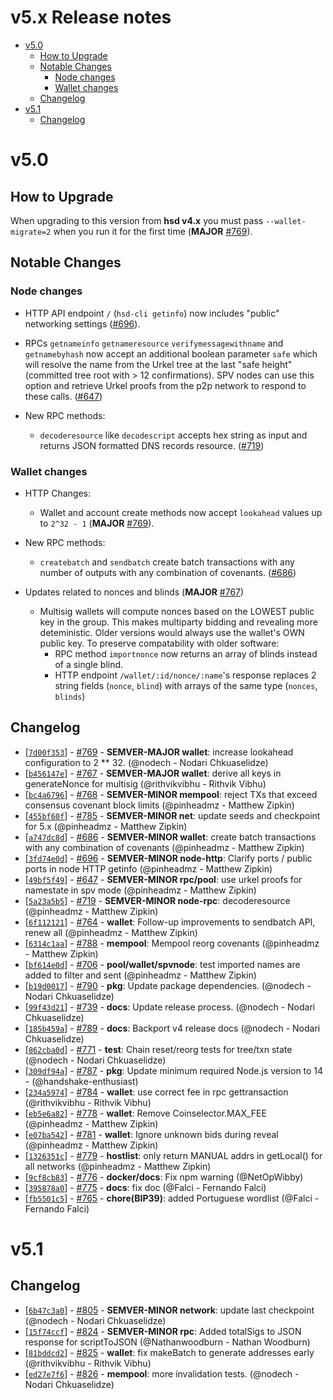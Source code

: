 v5.x Release notes
==================

<!-- toc -->

- [v5.0](#v50)
  * [How to Upgrade](#how-to-upgrade)
  * [Notable Changes](#notable-changes)
    + [Node changes](#node-changes)
    + [Wallet changes](#wallet-changes)
  * [Changelog](#changelog)
- [v5.1](#v51)
  * [Changelog](#changelog-1)

<!-- tocstop -->

# v5.0
## How to Upgrade
  When upgrading to this version from **hsd v4.x** you must pass `--wallet-migrate=2` when you run it for the first time (**MAJOR** [#769](https://github.com/handshake-org/hsd/pull/769)).

## Notable Changes
### Node changes
  - HTTP API endpoint `/` (`hsd-cli getinfo`) now includes "public" networking settings ([#696](https://github.com/handshake-org/hsd/pull/696)).

  - RPCs `getnameinfo` `getnameresource` `verifymessagewithname` and `getnamebyhash`
  now accept an additional boolean parameter `safe` which will resolve the name from the Urkel
  tree at the last "safe height" (committed tree root with > 12 confirmations). SPV
  nodes can use this option and retrieve Urkel proofs from the p2p network to respond
  to these calls. ([#647](https://github.com/handshake-org/hsd/pull/647))

  - New RPC methods:
    - `decoderesource` like `decodescript` accepts hex string as input and returns
    JSON formatted DNS records resource. ([#719](https://github.com/handshake-org/hsd/pull/719))

### Wallet changes
  - HTTP Changes:
    - Wallet and account create methods now accept `lookahead` values up to `2^32 - 1` (**MAJOR** [#769](https://github.com/handshake-org/hsd/pull/769)).

  - New RPC methods:
    - `createbatch` and `sendbatch` create batch transactions with any number
    of outputs with any combination of covenants. ([#686](https://github.com/handshake-org/hsd/pull/686))

  - Updates related to nonces and blinds (**MAJOR** [#767](https://github.com/handshake-org/hsd/pull/767))
    - Multisig wallets will compute nonces based on the LOWEST public key in the group.
    This makes multiparty bidding and revealing more deteministic. Older versions would
    always use the wallet's OWN public key. To preserve compatability with older software:
      - RPC method `importnonce` now returns an array of blinds instead of a single blind.
      - HTTP endpoint `/wallet/:id/nonce/:name`'s response replaces 2 string fields (`nonce`, `blind`) with arrays of the same type (`nonces`, `blinds`)


## Changelog
  - \[[`7d00f353`](https://github.com/handshake-org/hsd/commit/7d00f353)] - [#769](https://github.com/handshake-org/hsd/pull/769) - **SEMVER-MAJOR wallet**: increase lookahead configuration to 2 ** 32. (@nodech - Nodari Chkuaselidze)
  - \[[`b456147e`](https://github.com/handshake-org/hsd/commit/b456147e)] - [#767](https://github.com/handshake-org/hsd/pull/767) - **SEMVER-MAJOR wallet**: derive all keys in generateNonce for multisig (@rithvikvibhu - Rithvik Vibhu)
  - \[[`bc4a6796`](https://github.com/handshake-org/hsd/commit/bc4a6796)] - [#768](https://github.com/handshake-org/hsd/pull/768) - **SEMVER-MINOR mempool**: reject TXs that exceed consensus covenant block limits (@pinheadmz - Matthew Zipkin)
  - \[[`455bf60f`](https://github.com/handshake-org/hsd/commit/455bf60f)] - [#785](https://github.com/handshake-org/hsd/pull/785) - **SEMVER-MINOR net**: update seeds and checkpoint for 5.x (@pinheadmz - Matthew Zipkin)
  - \[[`a747dc8d`](https://github.com/handshake-org/hsd/commit/a747dc8d)] - [#686](https://github.com/handshake-org/hsd/pull/686) - **SEMVER-MINOR wallet**: create batch transactions with any combination of covenants (@pinheadmz - Matthew Zipkin)
  - \[[`3fd74e0d`](https://github.com/handshake-org/hsd/commit/3fd74e0d)] - [#696](https://github.com/handshake-org/hsd/pull/696) - **SEMVER-MINOR node-http**: Clarify ports / public ports in node HTTP getinfo (@pinheadmz - Matthew Zipkin)
  - \[[`49bf5f49`](https://github.com/handshake-org/hsd/commit/49bf5f49)] - [#647](https://github.com/handshake-org/hsd/pull/647) - **SEMVER-MINOR rpc/pool**: use urkel proofs for namestate in spv mode (@pinheadmz - Matthew Zipkin)
  - \[[`5a23a5b5`](https://github.com/handshake-org/hsd/commit/5a23a5b5)] - [#719](https://github.com/handshake-org/hsd/pull/719) - **SEMVER-MINOR node-rpc**: decoderesource (@pinheadmz - Matthew Zipkin)
  - \[[`6f112121`](https://github.com/handshake-org/hsd/commit/6f112121)] - [#764](https://github.com/handshake-org/hsd/pull/764) - **wallet**: Follow-up improvements to sendbatch API, renew all (@pinheadmz - Matthew Zipkin)
  - \[[`6314c1aa`](https://github.com/handshake-org/hsd/commit/6314c1aa)] - [#788](https://github.com/handshake-org/hsd/pull/788) - **mempool**: Mempool reorg covenants (@pinheadmz - Matthew Zipkin)
  - \[[`bf614e0d`](https://github.com/handshake-org/hsd/commit/bf614e0d)] - [#706](https://github.com/handshake-org/hsd/pull/706) - **pool/wallet/spvnode**: test imported names are added to filter and sent (@pinheadmz - Matthew Zipkin)
  - \[[`b19d0017`](https://github.com/handshake-org/hsd/commit/b19d0017)] - [#790](https://github.com/handshake-org/hsd/pull/790) - **pkg**: Update package dependencies. (@nodech - Nodari Chkuaselidze)
  - \[[`99f43d21`](https://github.com/handshake-org/hsd/commit/99f43d21)] - [#739](https://github.com/handshake-org/hsd/pull/739) - **docs**: Update release process. (@nodech - Nodari Chkuaselidze)
  - \[[`185b459a`](https://github.com/handshake-org/hsd/commit/185b459a)] - [#789](https://github.com/handshake-org/hsd/pull/789) - **docs**: Backport v4 release docs (@nodech - Nodari Chkuaselidze)
  - \[[`862cba0d`](https://github.com/handshake-org/hsd/commit/862cba0d)] - [#771](https://github.com/handshake-org/hsd/pull/771) - **test**: Chain reset/reorg tests for tree/txn state (@nodech - Nodari Chkuaselidze)
  - \[[`309df94a`](https://github.com/handshake-org/hsd/commit/309df94a)] - [#787](https://github.com/handshake-org/hsd/pull/787) - **pkg**: Update minimum required Node.js version to 14 - (@handshake-enthusiast)
  - \[[`234a5974`](https://github.com/handshake-org/hsd/commit/234a5974)] - [#784](https://github.com/handshake-org/hsd/pull/784) - **wallet**: use correct fee in rpc gettransaction (@rithvikvibhu - Rithvik Vibhu)
  - \[[`eb5e6a82`](https://github.com/handshake-org/hsd/commit/eb5e6a82)] - [#778](https://github.com/handshake-org/hsd/pull/778) - **wallet**: Remove Coinselector.MAX_FEE (@pinheadmz - Matthew Zipkin)
  - \[[`e07ba542`](https://github.com/handshake-org/hsd/commit/e07ba542)] - [#781](https://github.com/handshake-org/hsd/pull/781) - **wallet**: Ignore unknown bids during reveal (@pinheadmz - Matthew Zipkin)
  - \[[`1326351c`](https://github.com/handshake-org/hsd/commit/1326351c)] - [#779](https://github.com/handshake-org/hsd/pull/779) - **hostlist**: only return MANUAL addrs in getLocal() for all networks (@pinheadmz - Matthew Zipkin)
  - \[[`9cf8cb83`](https://github.com/handshake-org/hsd/commit/9cf8cb83)] - [#776](https://github.com/handshake-org/hsd/pull/776) - **docker/docs**: Fix npm warning (@NetOpWibby)
  - \[[`395878a0`](https://github.com/handshake-org/hsd/commit/395878a0)] - [#775](https://github.com/handshake-org/hsd/pull/775) - **docs**: fix doc (@Falci - Fernando Falci)
  - \[[`fb5501c5`](https://github.com/handshake-org/hsd/commit/fb5501c5)] - [#765](https://github.com/handshake-org/hsd/pull/765) - **chore(BIP39)**: added Portuguese wordlist (@Falci - Fernando Falci)

# v5.1
## Changelog
  - \[[`6b47c3a0`](https://github.com/handshake-org/hsd/commit/6b47c3a0)] - [#805](https://github.com/handshake-org/hsd/pull/805) - **SEMVER-MINOR network**: update last checkpoint (@nodech - Nodari Chkuaselidze)
  - \[[`15f74ccf`](https://github.com/handshake-org/hsd/commit/15f74ccf)] - [#824](https://github.com/handshake-org/hsd/pull/824) - **SEMVER-MINOR rpc**: Added totalSigs to JSON response for scriptToJSON (@Nathanwoodburn - Nathan Woodburn)
  - \[[`81bddcd2`](https://github.com/handshake-org/hsd/commit/81bddcd2)] - [#825](https://github.com/handshake-org/hsd/pull/825) - **wallet**: fix makeBatch to generate addresses early (@rithvikvibhu - Rithvik Vibhu)
  - \[[`ed27e7f6`](https://github.com/handshake-org/hsd/commit/ed27e7f6)] - [#826](https://github.com/handshake-org/hsd/pull/826) - **mempool**: more invalidation tests. (@nodech - Nodari Chkuaselidze)
